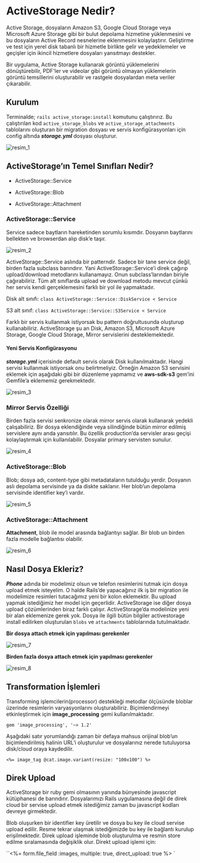 # ActiveStorage Nedir?

Active Storage, dosyaların Amazon S3, Google Cloud Storage veya Microsoft Azure Storage gibi bir bulut depolama hizmetine yüklenmesini ve bu dosyaların Active Record nesnelerine eklenmesini kolaylaştırır. Geliştirme ve test için yerel disk tabanlı bir hizmetle birlikte gelir ve yedeklemeler ve geçişler için ikincil hizmetlere dosyaları yansıtmayı destekler.

Bir uygulama, Active Storage kullanarak görüntü yüklemelerini dönüştürebilir, PDF'ler ve videolar gibi görüntü olmayan yüklemelerin görüntü temsillerini oluşturabilir ve rastgele dosyalardan meta veriler çıkarabilir.

## Kurulum

Terminalde; ` rails active_storage:install ` komutunu çalıştırırız. Bu çalıştırılan kod ` active_storage_blobs ` ve ` active_storage_attachments ` tablolarını oluşturan bir migration dosyası ve servis konfigürasyonları için config altında ***storage.yml*** dosyası oluşturur.

![resim_1](https://gitlab.com/privia_security/Software/staj/backend/priviahub-2022-cumhuriyet-uni-staj/-/raw/vesileyavuz/Hafta_7/active_storage/img/Resim_1.png)

## ActiveStorage’ın Temel Sınıfları Nedir?

- ActiveStorage::Service

- ActiveStorage::Blob

- ActiveStorage::Attachment

### ActiveStorage::Service 

Service sadece baytların hareketinden sorumlu kısımdır. Dosyanın baytlarını bellekten ve browserdan alıp disk’e taşır.

![resim_2](https://gitlab.com/privia_security/Software/staj/backend/priviahub-2022-cumhuriyet-uni-staj/-/raw/vesileyavuz/Hafta_7/active_storage/img/Resim_2.png)

ActiveStorage::Service aslında bir patterndir. Sadece bir tane service değil, birden fazla subclass barındırır. Yani ActiveStorage::Service’i direk çağırıp upload/download metodlarını kullanamayız. Onun subclass’larından biriyle çağırabiliriz. Tüm alt sınıflarda upload ve download metodu mevcut çünkü her servis kendi gerçeklemesini farklı bir yol ile yapmaktadır.

Disk alt sınıfı: ` class ActiveStorage::Service::DiskService < Service `

S3 alt sınıf: ` class ActiveStorage::Service::S3Service < Service `

Farklı bir servis kullanmak istiyorsak bu pattern doğrultusunda oluşturup kullanabiliriz. ActiveStorage şu an Disk, Amazon S3, Microsoft Azure Storage, Google Cloud Storage, Mirror servislerini desteklemektedir.

#### Yeni Servis Konfigürasyonu

***storage.yml*** içerisinde default servis olarak Disk kullanılmaktadır. Hangi servisi kullanmak istiyorsak onu belirtmeliyiz. Örneğin Amazon S3 servisini eklemek için aşağıdaki gibi bir düzenleme yapmamız ve **aws-sdk-s3** gem’ini Gemfile’a eklememiz gerekmektedir.

![resim_3](https://gitlab.com/privia_security/Software/staj/backend/priviahub-2022-cumhuriyet-uni-staj/-/raw/vesileyavuz/Hafta_7/active_storage/img/Resim_3.png)

### Mirror Servis Özelliği

Birden fazla servisi senkronize olarak mirror servis olarak kullanarak yedekli çalışabiliriz. Bir dosya eklendiğinde veya silindiğinde bütün mirror edilmiş servislere aynı anda yansıtılır. Bu özellik production’da servisler arası geçişi kolaylaştırmak için kullanılabilir. Dosyalar primary servisten sunulur.

![resim_4](https://gitlab.com/privia_security/Software/staj/backend/priviahub-2022-cumhuriyet-uni-staj/-/raw/vesileyavuz/Hafta_7/active_storage/img/Resim_4.png)

### ActiveStorage::Blob

Blob; dosya adı, content-type gibi metadataların tutulduğu yerdir. Dosyanın aslı depolama servisinde ya da diskte saklanır. Her blob’un depolama servisinde identifier key’i vardır.

![resim_5](https://gitlab.com/privia_security/Software/staj/backend/priviahub-2022-cumhuriyet-uni-staj/-/raw/vesileyavuz/Hafta_7/active_storage/img/Resim_5.png)

### ActiveStorage::Attachment

**Attachment**, blob ile model arasında bağlantıyı sağlar. Bir blob un birden fazla modelle bağlantısı olabilir.

![resim_6](https://gitlab.com/privia_security/Software/staj/backend/priviahub-2022-cumhuriyet-uni-staj/-/raw/vesileyavuz/Hafta_7/active_storage/img/Resim_6.png)

## Nasıl Dosya Ekleriz?

***Phone*** adında bir modelimiz olsun ve telefon resimlerini tutmak için dosya upload etmek isteyelim. O halde Rails’de yapacağınız ilk iş bir migration ile modelimize resimleri tutacağımız yeni bir kolon eklemektir. Bu upload yapmak istediğimiz her model için geçerlidir.
ActiveStorage ise diğer dosya upload çözümlerinden biraz farklı çalışır. ActiveStorage’da modelinize yeni bir alan eklemenize gerek yok. Dosya ile ilgili bütün bilgiler activestorage install edilirken oluşturulan `blobs` ve `attachments` tablolarında tutulmaktadır.

**Bir dosya attach etmek için yapılması gerekenler**

![resim_7](https://gitlab.com/privia_security/Software/staj/backend/priviahub-2022-cumhuriyet-uni-staj/-/raw/vesileyavuz/Hafta_7/active_storage/img/Resim_7.png)

**Birden fazla dosya attach etmek için yapılması gerekenler**

![resim_8](https://gitlab.com/privia_security/Software/staj/backend/priviahub-2022-cumhuriyet-uni-staj/-/raw/vesileyavuz/Hafta_7/active_storage/img/Resim_8.png)

## Transformation İşlemleri

Transforming işlemcilerin(processor) destekleği metodlar ölçüsünde bloblar üzerinde resimlerin varyasyonlarını oluşturabiliriz. Biçimlendirmeyi etkinleştirmek için __image_processing__ gemi kullanılmaktadır.

` gem 'image_processing', '~> 1.2' `

Aşağıdaki satır yorumlandığı zaman bir defaya mahsus orijinal blob’un biçimlendirilmiş halinin URL’i oluşturulur ve dosyalarınız nerede tutuluyorsa disk/cloud oraya kaydedilir.

` <%= image_tag @cat.image.variant(resize: "100x100") %> `

## Direk Upload

ActiveStorage bir ruby gemi olmasının yanında bünyesinde javascript kütüphanesi de barındırır. Dosyalarımızı Rails uygulamasına değil de direk cloud bir servise upload etmek istediğimiz zaman bu javascript kodları devreye girmektedir.

Blob oluşurken bir identifier key üretilir ve dosya bu key ile cloud servise upload edilir. Resme tekrar ulaşmak istediğimizde bu key ile bağlantı kurulup erişilmektedir. Direk upload işleminde blob oluşturulma ve resmin store edilme sıralamasında değişiklik olur. Direkt upload işlemi için:

``<%= form.file_field :images, multiple: true, direct_upload: true %> `




 







